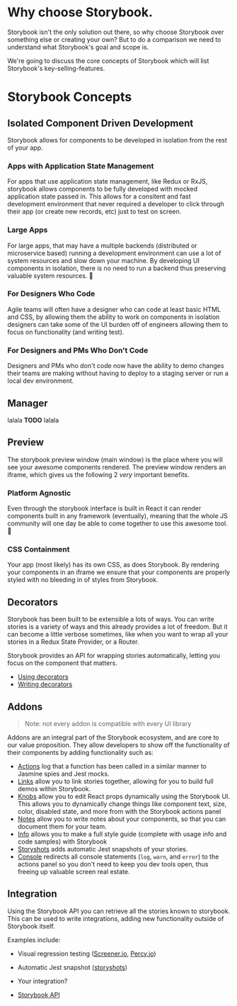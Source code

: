 # Why choose Storybook.

Storybook isn't the only solution out there, so why choose Storybook over something else or creating your own? 
But to do a comparison we need to understand what Storybook's goal and scope is.

We're going to discuss the core concepts of Storybook which will list Storybook's key-selling-features.

# Storybook Concepts

## Isolated Component Driven Development

Storybook allows for components to be developed in isolation from the rest of your app.

### Apps with Application State Management

For apps that use application state management, like Redux or RxJS, storybook allows components to be fully developed with mocked application state passed in. This allows for a consitent and fast development environment that never required a developer to click through their app (or create new records, etc) just to test on screen.

### Large Apps

For large apps, that may have a multiple backends (distributed or microservice based) running a development environment can use a lot of system resources and slow down your machine.  By developing UI components in isolation, there is no need to run a backend thus preserving valuable system resources. 🎉

### For Designers Who Code

Agile teams will often have a designer who can code at least basic HTML and CSS, by allowing them the ability to work on components in isolation designers can take some of the UI burden off of engineers allowing them to focus on functionality (and writing test).

### For Designers and PMs Who Don't Code

Designers and PMs who don't code now have the ability to demo changes their teams are making without having to deploy to a staging server or run a local dev environment.

## Manager

lalala **TODO** lalala

## Preview

The storybook preview window (main window) is the place where you will see your awesome components rendered.  The preview window renders an iframe, which gives us the following 2 _very_ important benefits.

### Platform Agnostic

Even through the storybook interface is built in React it can render components built in any framework (eventually), meaning that the whole JS community will one day be able to come together to use this awesome tool. 🤗

### CSS Containment

Your app (most likely) has its own CSS, as does Storybook. By rendering your components in an iframe we ensure that your components are properly styled with no bleeding in of styles from Storybook.

## Decorators

Storybook has been built to be extensible a lots of ways.
You can write stories is a variety of ways and this already provides a lot of freedom. 
But it can become a little verbose sometimes, like when you want to wrap all your stories in a Redux State Provider, or a Router.

Storybook provides an API for wrapping stories automatically, letting you focus on the component that matters.

-   [Using decorators](/guides/decorators/#usage)
-   [Writing decorators](/guides/decorators/#writing-decorators)

## Addons

> Note: not every addon is compatible with every UI library

Addons are an integral part of the Storybook ecosystem, and are core to our value proposition. They allow developers to show off the functionality of their components by adding functionality such as:

-   [Actions](https://github.com/storybooks/storybook/tree/master/addons/actions) log that a function has been called in a similar manner to Jasmine spies and Jest mocks.
-   [Links](https://github.com/storybooks/storybook/tree/master/addons/links) allow you to link stories together, allowing for you to build full demos within Storybook.
-   [Knobs](https://github.com/storybooks/storybook/tree/master/addons/knobs) allow you to edit React props dynamically using the Storybook UI. This allows you to dynamically change things like component text, size, color, disabled state, and more from with the Storybook actions panel
-   [Notes](https://github.com/storybooks/storybook/tree/master/addons/notes) allow you to write notes about your components, so that you can document them for your team.
-   [Info](https://github.com/storybooks/storybook/tree/master/addons/info) allows you to make a full style guide (complete with usage info and code samples) with Storybook
-   [Storyshots](https://github.com/storybooks/storybook/tree/master/addons/storyshots) adds automatic Jest snapshots of your stories.
-   [Console](https://github.com/storybooks/storybook-addon-console) redirects all console statements (`log`, `warn`, and `error`) to the actions panel so you don't need to keep you dev tools open, thus freeing up valuable screen real estate.

## Integration

Using the Storybook API you can retrieve all the stories known to storybook. 
This can be used to write integrations, adding new functionality outside of Storybook itself.

Examples include:

-   Visual regression testing ([Screener.io](https://screener.io), [Percy.io](https://percy.io))
-   Automatic Jest snapshot ([storyshots](/addons/storyshots))
-   Your integration?


-   [Storybook API](/docs/api)
